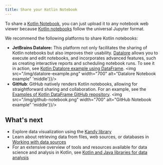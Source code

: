 ```yaml
---
title: Share your Kotlin Notebook
---
```



To share a [Kotlin Notebook](kotlin-notebook-overview.md), you can just upload it to any notebook web viewer because [Kotlin notebooks](data-analysis-overview.md#notebooks) follow the 
universal Jupyter format.

We recommend the following platforms to share Kotlin notebooks:

* **JetBrains Datalore:** This platform not only facilitates the sharing of Kotlin notebooks but also improves their usability.
  [Datalore](https://datalore.jetbrains.com/) allows you to execute and edit notebooks, and incorporates advanced features, such as creating interactive
  reports and scheduling notebook runs. To see it in action, see [Kotlin Datalore example using DataFrame](https://datalore.jetbrains.com/report/static/KQKedA4jDrKu63O53gEN0z/B5YeMMONSAR78FgKQ9yJyW).
  <img src="/img/datalore-example.png" width="700" alt="Datalore Notebook example"  'middle'}}/>
* **GitHub**: GitHub natively renders Kotlin notebooks, allowing for straightforward sharing and collaboration.
  For an example, see the [Examples of Kotlin DataFrame GitHub repository](https://github.com/Kotlin/dataframe/blob/master/examples/notebooks/titanic/Titanic.ipynb).
  <img src="/img/github-notebook.png" width="700" alt="GitHub Notebook example"  'middle'}}/>

## What's next

* Explore data visualization using the [Kandy library](data-analysis-visualization.md)
* Learn about retrieving data from files, web sources, or databases in [Working with data sources](data-analysis-work-with-data-sources.md)
* For an extensive overview of tools and resources available for data science and analysis in Kotlin, see [Kotlin and Java libraries for data analysis](data-analysis-libraries.md)